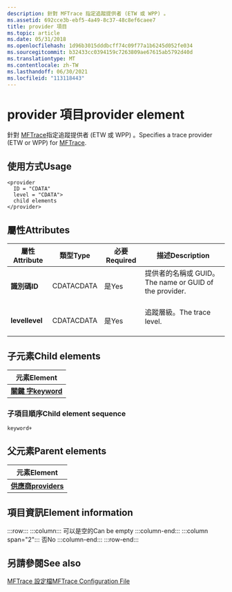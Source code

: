 ```yaml
---
description: 針對 MFTrace 指定追蹤提供者 (ETW 或 WPP) 。
ms.assetid: 692cce3b-ebf5-4a49-8c37-48c8ef6caee7
title: provider 項目
ms.topic: article
ms.date: 05/31/2018
ms.openlocfilehash: 1d96b3015dddbcff74c09f77a1b6245d052fe034
ms.sourcegitcommit: b32433cc0394159c7263809ae67615ab5792d40d
ms.translationtype: MT
ms.contentlocale: zh-TW
ms.lasthandoff: 06/30/2021
ms.locfileid: "113118443"
---
```

# <a name="provider-element"></a><span data-ttu-id="e3de8-103">provider 項目</span><span class="sxs-lookup"><span data-stu-id="e3de8-103">provider element</span></span>

<span data-ttu-id="e3de8-104">針對 [MFTrace](mftrace.md)指定追蹤提供者 (ETW 或 WPP) 。</span><span class="sxs-lookup"><span data-stu-id="e3de8-104">Specifies a trace provider (ETW or WPP) for [MFTrace](mftrace.md).</span></span>

## <a name="usage"></a><span data-ttu-id="e3de8-105">使用方式</span><span class="sxs-lookup"><span data-stu-id="e3de8-105">Usage</span></span>

``` syntax
<provider
  ID = "CDATA"
  level = "CDATA">
  child elements
</provider>
```

## <a name="attributes"></a><span data-ttu-id="e3de8-106">屬性</span><span class="sxs-lookup"><span data-stu-id="e3de8-106">Attributes</span></span>



| <span data-ttu-id="e3de8-107">屬性</span><span class="sxs-lookup"><span data-stu-id="e3de8-107">Attribute</span></span>            | <span data-ttu-id="e3de8-108">類型</span><span class="sxs-lookup"><span data-stu-id="e3de8-108">Type</span></span>             | <span data-ttu-id="e3de8-109">必要</span><span class="sxs-lookup"><span data-stu-id="e3de8-109">Required</span></span>       | <span data-ttu-id="e3de8-110">描述</span><span class="sxs-lookup"><span data-stu-id="e3de8-110">Description</span></span>                                              |
|----------------------|------------------|----------------|----------------------------------------------------------|
| <span data-ttu-id="e3de8-111">**識別碼**</span><span class="sxs-lookup"><span data-stu-id="e3de8-111">**ID**</span></span><br/>    | <span data-ttu-id="e3de8-112">CDATA</span><span class="sxs-lookup"><span data-stu-id="e3de8-112">CDATA</span></span><br/> | <span data-ttu-id="e3de8-113">是</span><span class="sxs-lookup"><span data-stu-id="e3de8-113">Yes</span></span><br/> | <span data-ttu-id="e3de8-114">提供者的名稱或 GUID。</span><span class="sxs-lookup"><span data-stu-id="e3de8-114">The name or GUID of the provider.</span></span><br/> <br/> |
| <span data-ttu-id="e3de8-115">**level**</span><span class="sxs-lookup"><span data-stu-id="e3de8-115">**level**</span></span><br/> | <span data-ttu-id="e3de8-116">CDATA</span><span class="sxs-lookup"><span data-stu-id="e3de8-116">CDATA</span></span><br/> | <span data-ttu-id="e3de8-117">是</span><span class="sxs-lookup"><span data-stu-id="e3de8-117">Yes</span></span><br/> | <span data-ttu-id="e3de8-118">追蹤層級。</span><span class="sxs-lookup"><span data-stu-id="e3de8-118">The trace level.</span></span><br/> <br/>                  |



## <a name="child-elements"></a><span data-ttu-id="e3de8-119">子元素</span><span class="sxs-lookup"><span data-stu-id="e3de8-119">Child elements</span></span>



| <span data-ttu-id="e3de8-120">元素</span><span class="sxs-lookup"><span data-stu-id="e3de8-120">Element</span></span>                               |
|---------------------------------------|
| [<span data-ttu-id="e3de8-121">**關鍵 字**</span><span class="sxs-lookup"><span data-stu-id="e3de8-121">**keyword**</span></span>](keyword.md)<br/> |



### <a name="child-element-sequence"></a><span data-ttu-id="e3de8-122">子項目順序</span><span class="sxs-lookup"><span data-stu-id="e3de8-122">Child element sequence</span></span>

``` syntax
keyword+
```

## <a name="parent-elements"></a><span data-ttu-id="e3de8-123">父元素</span><span class="sxs-lookup"><span data-stu-id="e3de8-123">Parent elements</span></span>



| <span data-ttu-id="e3de8-124">元素</span><span class="sxs-lookup"><span data-stu-id="e3de8-124">Element</span></span>                                   |
|-------------------------------------------|
| [<span data-ttu-id="e3de8-125">**供應商**</span><span class="sxs-lookup"><span data-stu-id="e3de8-125">**providers**</span></span>](providers.md)<br/> |



## <a name="element-information"></a><span data-ttu-id="e3de8-126">項目資訊</span><span class="sxs-lookup"><span data-stu-id="e3de8-126">Element information</span></span>

:::row:::
    :::column:::
        <span data-ttu-id="e3de8-127">可以是空的</span><span class="sxs-lookup"><span data-stu-id="e3de8-127">Can be empty</span></span>
    :::column-end:::
    :::column span="2":::
        <span data-ttu-id="e3de8-128">否</span><span class="sxs-lookup"><span data-stu-id="e3de8-128">No</span></span>
    :::column-end:::
:::row-end:::

## <a name="see-also"></a><span data-ttu-id="e3de8-129">另請參閱</span><span class="sxs-lookup"><span data-stu-id="e3de8-129">See also</span></span>

<dl> <dt>

[<span data-ttu-id="e3de8-130">MFTrace 設定檔</span><span class="sxs-lookup"><span data-stu-id="e3de8-130">MFTrace Configuration File</span></span>](mftrace-configuration-file.md)
</dt> </dl>

 

 




